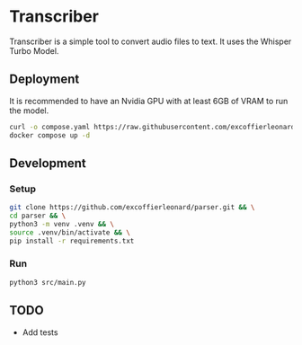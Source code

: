 # Transcriber

Transcriber is a simple tool to convert audio files to text. It uses the Whisper Turbo Model.

## Deployment

It is recommended to have an Nvidia GPU with at least 6GB of VRAM to run the model.

```bash
curl -o compose.yaml https://raw.githubusercontent.com/excoffierleonard/transcriber/refs/heads/main/compose.yaml && \
docker compose up -d
```

## Development

### Setup

```bash
git clone https://github.com/excoffierleonard/parser.git && \
cd parser && \
python3 -m venv .venv && \
source .venv/bin/activate && \
pip install -r requirements.txt
```

### Run

```bash
python3 src/main.py
```

## TODO

- Add tests